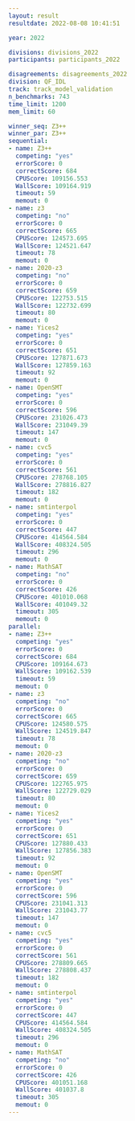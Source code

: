 ```yaml
---
layout: result
resultdate: 2022-08-08 10:41:51

year: 2022

divisions: divisions_2022
participants: participants_2022

disagreements: disagreements_2022
division: QF_IDL
track: track_model_validation
n_benchmarks: 743
time_limit: 1200
mem_limit: 60

winner_seq: Z3++
winner_par: Z3++
sequential:
- name: Z3++
  competing: "yes"
  errorScore: 0
  correctScore: 684
  CPUScore: 109156.553
  WallScore: 109164.919
  timeout: 59
  memout: 0
- name: z3
  competing: "no"
  errorScore: 0
  correctScore: 665
  CPUScore: 124573.695
  WallScore: 124521.647
  timeout: 78
  memout: 0
- name: 2020-z3
  competing: "no"
  errorScore: 0
  correctScore: 659
  CPUScore: 122753.515
  WallScore: 122732.699
  timeout: 80
  memout: 0
- name: Yices2
  competing: "yes"
  errorScore: 0
  correctScore: 651
  CPUScore: 127871.673
  WallScore: 127859.163
  timeout: 92
  memout: 0
- name: OpenSMT
  competing: "yes"
  errorScore: 0
  correctScore: 596
  CPUScore: 231026.473
  WallScore: 231049.39
  timeout: 147
  memout: 0
- name: cvc5
  competing: "yes"
  errorScore: 0
  correctScore: 561
  CPUScore: 278768.105
  WallScore: 278816.827
  timeout: 182
  memout: 0
- name: smtinterpol
  competing: "yes"
  errorScore: 0
  correctScore: 447
  CPUScore: 414564.584
  WallScore: 408324.505
  timeout: 296
  memout: 0
- name: MathSAT
  competing: "no"
  errorScore: 0
  correctScore: 426
  CPUScore: 401010.068
  WallScore: 401049.32
  timeout: 305
  memout: 0
parallel:
- name: Z3++
  competing: "yes"
  errorScore: 0
  correctScore: 684
  CPUScore: 109164.673
  WallScore: 109162.539
  timeout: 59
  memout: 0
- name: z3
  competing: "no"
  errorScore: 0
  correctScore: 665
  CPUScore: 124580.575
  WallScore: 124519.847
  timeout: 78
  memout: 0
- name: 2020-z3
  competing: "no"
  errorScore: 0
  correctScore: 659
  CPUScore: 122765.975
  WallScore: 122729.029
  timeout: 80
  memout: 0
- name: Yices2
  competing: "yes"
  errorScore: 0
  correctScore: 651
  CPUScore: 127880.433
  WallScore: 127856.383
  timeout: 92
  memout: 0
- name: OpenSMT
  competing: "yes"
  errorScore: 0
  correctScore: 596
  CPUScore: 231041.313
  WallScore: 231043.77
  timeout: 147
  memout: 0
- name: cvc5
  competing: "yes"
  errorScore: 0
  correctScore: 561
  CPUScore: 278809.665
  WallScore: 278808.437
  timeout: 182
  memout: 0
- name: smtinterpol
  competing: "yes"
  errorScore: 0
  correctScore: 447
  CPUScore: 414564.584
  WallScore: 408324.505
  timeout: 296
  memout: 0
- name: MathSAT
  competing: "no"
  errorScore: 0
  correctScore: 426
  CPUScore: 401051.168
  WallScore: 401037.8
  timeout: 305
  memout: 0
---
```

